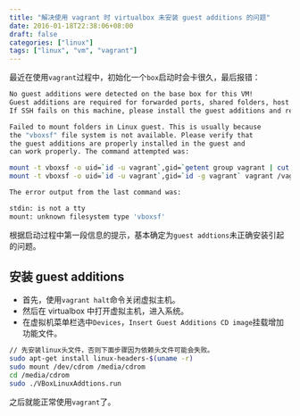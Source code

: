 ```yaml
---
title: "解决使用 vagrant 时 virtualbox 未安装 guest additions 的问题"
date: 2016-01-18T22:38:06+08:00
draft: false
categories: ["linux"]
tags: ["linux", "vm", "vagrant"]
---
```

最近在使用`vagrant`过程中，初始化一个`box`启动时会卡很久，最后报错：

```sh
No guest additions were detected on the base box for this VM!
Guest additions are required for forwarded ports, shared folders, host only networking, and more.
If SSH fails on this machine, please install the guest additions and repackage the box to continue.
```

```sh
Failed to mount folders in Linux guest. This is usually because
the "vboxsf" file system is not available. Please verify that
the guest additions are properly installed in the guest and
can work properly. The command attempted was:

mount -t vboxsf -o uid=`id -u vagrant`,gid=`getent group vagrant | cut -d: -f3` vagrant /vagrant
mount -t vboxsf -o uid=`id -u vagrant`,gid=`id -g vagrant` vagrant /vagrant

The error output from the last command was:

stdin: is not a tty
mount: unknown filesystem type 'vboxsf'
```

根据启动过程中第一段信息的提示，基本确定为`guest addtions`未正确安装引起的问题。

<!--more-->

## 安装 guest additions
* 首先，使用`vagrant halt`命令关闭虚拟主机。
* 然后在 virtualbox 中打开虚拟主机，进入系统。
* 在虚拟机菜单栏选中`Devices`，`Insert Guest Additions CD image`挂载增加功能文件。

```sh
// 先安装linux头文件，否则下面步骤因为依赖头文件可能会失败。
sudo apt-get install linux-headers-$(uname -r)
sudo mount /dev/cdrom /media/cdrom
cd /media/cdrom
sudo ./VBoxLinuxAddtions.run
```

之后就能正常使用`vagrant`了。

